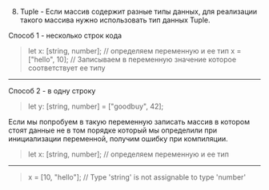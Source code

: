 8. Tuple - Если массив содержит разные типы данных, для реализации такого массива
   нужно использовать тип данных Tuple.

Способ 1 - несколько строк кода

> let x: [string, number];  // определяем переменную и ее тип
> x = ["hello", 10];  // Записываем в переменную значение которое соответствует ее типу

---

Способ 2 - в одну строку

> let y: [string, number] = ["goodbuy", 42];


Если мы попробуем в такую переменную записать массив в котором стоят данные не в том
порядке который мы определили при инициализации переменной, получим ошибку при компиляции.

> let x: [string, number];  // определяем переменную и ее тип
---
> x = [10, "hello"]; // Type 'string' is not assignable to type 'number'